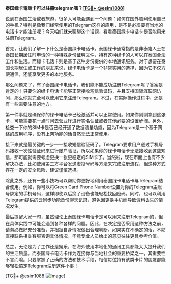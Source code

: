 **泰国绿卡電話卡可以註冊telegram嗎？[[TG💪+ @esim1088](https://t.me/s/esim1088)]**

说到在泰国生活或者旅游，很多人可能会遇到一个问题：如何在国外顺利使用自己的手机？特别是像我们经常使用的Telegram这样的应用，是不是必须要有当地的电话卡才能注册呢？今天咱们就来聊聊这个话题，看看泰国绿卡电话卡是否能用来注册Telegram。

首先，让我们了解一下什么是泰国绿卡电话卡。泰国绿卡通常指的是非泰籍人士在泰国长期居住时申请的一种特殊身份证明文件，持有这种绿卡的人可以在泰国合法工作和生活。而绿卡电话卡则是基于这种身份提供的本地通讯服务。对于想要在泰国长期居住或工作的朋友来说，绿卡电话卡是一个非常实用的选择，因为它不仅方便通信，还能享受更多的本地服务。

那么问题来了，有了泰国绿卡电话卡，我们能不能成功注册Telegram呢？答案是肯定的！只要你的绿卡电话卡能够正常接收短信验证码，并且支持国际互联网访问，那么你就完全可以使用它来注册Telegram。不过，在实际操作过程中，还是有一些需要注意的地方。

第一件事就是确保你的绿卡电话卡已经激活并可以正常使用。如果你刚刚拿到这张卡，可能需要花一点时间去营业厅进行实名认证或者其他必要的设置步骤。另外，检查一下你的SIM卡是否已经开通了数据流量功能，因为Telegram是一个基于网络的应用程序，没有上网功能的话自然无法正常使用。

接下来就是最关键的一步——接收短信验证码了。Telegram要求用户通过手机号码接收一次性验证码来进行账户验证，所以如果你的绿卡电话卡无法接收到这些短信，那可能就需要考虑更换一张更稳定的SIM卡了。当然啦，现在市面上也有不少解决办法，比如使用第三方平台发送虚拟号码等方法来完成注册流程，但这种方式存在一定的安全风险，建议谨慎选择。

除此之外，还有一些小技巧可以帮助你更好地利用泰国绿卡电话卡与Telegram结合使用。例如，你可以将Green Card Phone Number设置为你的Telegram主账号绑定的手机号码，这样即使以后换了设备也能轻松找回密码。同时，也可以利用Telegram提供的云同步功能备份聊天记录，避免因更换手机而导致资料丢失的情况发生。

最后提醒大家一句，虽然理论上泰国绿卡电话卡是可以用来注册Telegram的，但在具体实践中可能会遇到各种各样的问题。因此，在决定是否采用这种方法之前，请务必做好充分准备，并根据自身情况做出合理判断。如果实在不确定的话，不妨直接联系相关客服咨询具体情况，毕竟专业人员给出的意见往往更具参考价值。

总之，无论是为了工作还是娱乐，在海外使用本地化的通讯工具都能大大提升我们的生活质量。而泰国绿卡电话卡作为连接你与当地社会的重要桥梁之一，其重要性不言而喻。只要掌握了正确的方法和技术手段，相信每位持有该类卡片的朋友都能够轻松搞定Telegram注册这件小事！

[[TG💪+ @esim1088](https://t.me/s/esim1088) ![Image](https://i.postimg.cc/4NQfJmqS/Snipaste-2025-05-13-00-14-12.png)]